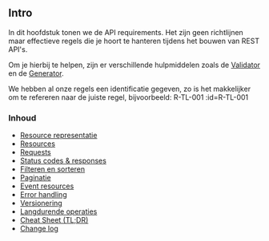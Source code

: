 ## Intro

In dit hoofdstuk tonen we de API requirements. Het zijn geen richtlijnen maar effectieve regels die je hoort te hanteren tijdens het bouwen van REST API's.

Om je hierbij te helpen, zijn er verschillende hulpmiddelen zoals de [Validator](/content/tools/validate.md) en de [Generator](/content/tools/generators.md).

We hebben al onze regels een identificatie gegeven, zo is het makkelijker om te refereren naar de juiste regel, bijvoorbeeld: <span class="rule-ref">R-TL-001</span> :id=R-TL-001

### Inhoud

* [Resource representatie](/content/developers/resource-representation.md)
* [Resources](/content/developers/resources.md)
* [Requests](/content/developers/request.md)
* [Status codes & responses](/content/developers/statuscodes-response.md)
* [Filteren en sorteren](/content/developers/filter-sort.md)
* [Paginatie](/content/developers/paging.md)
* [Event resources](/content/developers/event-resources.md)
* [Error handling](/content/developers/error-handling.md)
* [Versionering](/content/developers/versioning.md)
* [Langdurende operaties](/content/developers/long-running.md)
* [Cheat Sheet (TL;DR)](/content/developers/cheat-sheet.md)
* [Change log](/content/developers/document-history.md)
